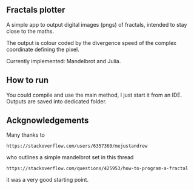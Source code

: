 ## Fractals plotter

A simple app to output digital images (pngs) of fractals, intended to stay close to the maths.

The output is colour coded by the divergence speed of the complex coordinate defining the pixel.

Currently implemented: Mandelbrot and Julia.

## How to run

You could compile and use the main method, I just start it from an IDE. Outputs are saved into dedicated folder.

## Ackgnowledgements

Many thanks to 
    
    https://stackoverflow.com/users/6357360/mejustandrew
    
who outlines a simple mandelbrot set in this thread

    https://stackoverflow.com/questions/425953/how-to-program-a-fractal
    
it was a very good starting point.